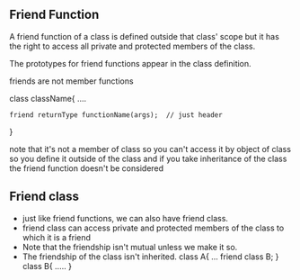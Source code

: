 ## Friend Function

A friend function of a class is defined outside that class' scope but it has the right to access all private and protected members of the class.

The prototypes for friend functions appear in the class definition.

friends are not member functions

class className{
....

    friend returnType functionName(args);  // just header

}

note that it's not a member of class so you can't access it by object of class
so you define it outside of the class and if you take inheritance of the class the friend function
doesn't be considered

## Friend class

- just like friend functions, we can also have friend class.
- friend class can access private and protected members of the class to which it is a friend
- Note that the friendship isn't mutual unless we make it so.
- The friendship of the class isn't inherited.
  class A{
  ...
  friend class B;
  }
  class B{
  .....
  }
